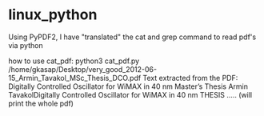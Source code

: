 # linux_python
Using PyPDF2, I have "translated" the cat and grep command to read pdf's via python


how to use cat_pdf:
python3 cat_pdf.py /home/gkasap/Desktop/very_good_2012-06-15_Armin_Tavakol_MSc_Thesis_DCO.pdf
Text extracted from the PDF:
 Digitally Controlled Oscillator for
WiMAX in 40 nm
Master’s Thesis
Armin TavakolDigitally Controlled Oscillator for
WiMAX in 40 nm
THESIS
..... (will print the whole pdf)
